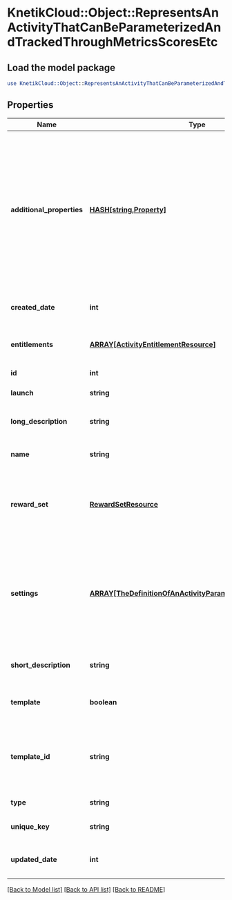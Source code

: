 # KnetikCloud::Object::RepresentsAnActivityThatCanBeParameterizedAndTrackedThroughMetricsScoresEtc

## Load the model package
```perl
use KnetikCloud::Object::RepresentsAnActivityThatCanBeParameterizedAndTrackedThroughMetricsScoresEtc;
```

## Properties
Name | Type | Description | Notes
------------ | ------------- | ------------- | -------------
**additional_properties** | [**HASH[string,Property]**](Property.md) | A map of additional properties keyed on the property name. Used to further describe an activity. While settings will vary from one activity occurrence (a game) to another, additional properties are shared by all the occurrences of this activity. Ex: Activity Logo, Disclaimer, Greeting, etc. Validated against template if one exists for activities | [optional] 
**created_date** | **int** | The date/time this resource was created in seconds since unix epoch | [optional] 
**entitlements** | [**ARRAY[ActivityEntitlementResource]**](ActivityEntitlementResource.md) | The list of items that can be used for entitlement (wager amounts/etc) | [optional] 
**id** | **int** | The unique ID for that resource | [optional] 
**launch** | **string** | Details about how to launch the activity | [optional] 
**long_description** | **string** | The user friendly name of that resource. Defaults to blank string | [optional] 
**name** | **string** | The user friendly name of that resource | 
**reward_set** | [**RewardSetResource**](RewardSetResource.md) | The rewards to give at the end of each occurence of the activity. When creating/updating only id is used. Reward set must be pre-existing | [optional] 
**settings** | [**ARRAY[TheDefinitionOfAnActivityParametersExDifficultyLevel]**](TheDefinitionOfAnActivityParametersExDifficultyLevel.md) | Define what parameters are required/available to start and run an activity. For example: Difficulty, Number of Questions, Character name, Avatar, Duration, etc. Not populated when getting listing | [optional] 
**short_description** | **string** | The user friendly name of that resource. Defaults to blank string | [optional] 
**template** | **boolean** | Whether this activity is a template for other activities. Default: false | [optional] 
**template_id** | **string** | An activity template this activity is validated against (private). May be null and no validation of additional_properties will be done | [optional] 
**type** | **string** | The type of the activity | 
**unique_key** | **string** | The unique key (for static reference in code) of the activity | [optional] 
**updated_date** | **int** | The date/time this resource was last updated in seconds since unix epoch | [optional] 

[[Back to Model list]](../README.md#documentation-for-models) [[Back to API list]](../README.md#documentation-for-api-endpoints) [[Back to README]](../README.md)


